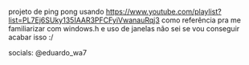 projeto de ping pong usando https://www.youtube.com/playlist?list=PL7Ej6SUky135IAAR3PFCFyiVwanauRqj3 como referência pra me familiarizar com windows.h e uso de janelas
não sei se vou conseguir acabar isso :/

socials: @eduardo_wa7
